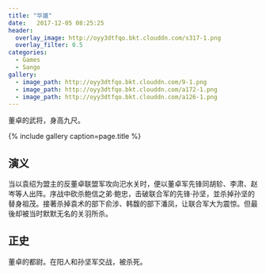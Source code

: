 ```yaml
---
title: "华雄"
date:   2017-12-05 08:25:25
header:
  overlay_image: http://oyy3dtfqo.bkt.clouddn.com/s317-1.png
  overlay_filter: 0.5
categories:
  - Games
  - Sango
gallery:
  - image_path: http://oyy3dtfqo.bkt.clouddn.com/9-1.png
  - image_path: http://oyy3dtfqo.bkt.clouddn.com/a172-1.png
  - image_path: http://oyy3dtfqo.bkt.clouddn.com/a126-1.png
---
```


董卓的武将，身高九尺。

{% include gallery caption=page.title %}

## 演义

当以袁绍为盟主的反董卓联盟军攻向汜水关时，便以董卓军先锋同胡轸、李肃、赵岑等人出阵。序战中砍杀鲍信之弟·鲍忠，击破联合军的先锋·孙坚，並杀掉孙坚的替身祖茂。接著杀掉袁术的部下俞涉、韩馥的部下潘凤，让联合军大为震惊。但最後却被当时默默无名的关羽所杀。

## 正史

董卓的都尉。在阳人和孙坚军交战，被杀死。